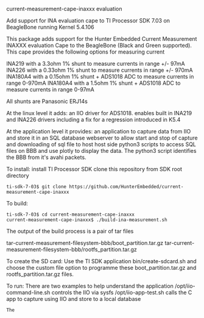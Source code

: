 current-measurement-cape-inaxxx evaluation

Add support for INA evaluation cape to TI Processor SDK 7.03 on BeagleBone running Kernel 5.4.106

This package adds support for the Hunter Embedded Current Measurement INAXXX evaluation Cape to the BeagleBone (Black and Green supported).
This cape provides the following options for measuring current

INA219 with a 3.3ohm 1% shunt to measure currents in range +/- 97mA
INA226 with a 0.33ohm 1% shunt to measure currents in range +/- 970mA
INA180A4 with a 0.15ohm 1% shunt + ADS1018 ADC to measure currents in range 0-970mA
INA180A4 with a 1.5ohm 1% shunt + ADS1018 ADC to measure currents in range 0-97mA

All shunts are Panasonic ERJ14s



At the linux level it adds:
    an IIO driver for ADS1018.
    enables built in INA219 and INA226 drivers including a fix for a regression introduced in K5.4

At the application level it provides:
    an application to capture data from IIO and store it in an SQL database
    webserver to allow start and stop of capture and downloading of sql file to host
    host side python3 scripts to access SQL files on BBB and use plotly to display the data. The python3 script identifies the BBB from it's avahi packets.

To install:
    install TI Processor SDK
    clone this repository from SDK root directory 
    
    ti-sdk-7-03$ git clone https://github.com/HunterEmbedded/current-measurement-cape-inaxxx

To build: 
    
    ti-sdk-7-03$ cd current-measurement-cape-inaxxx 
    current-measurement-cape-inaxxx$ ./build-ina-measurement.sh

The output of the build process is a pair of tar files

tar-current-measurement-filesystem-bbb/boot_partition.tar.gz tar-current-measurement-filesystem-bbb/rootfs_partition.tar.gz

To create the SD card: Use the TI SDK application bin/create-sdcard.sh and choose the custom file option to programme these boot_partition.tar.gz and rootfs_partition.tar.gz files.


To run:
    There are two examples to help understand the application
    /opt/iio-command-line.sh controls the IIO via sysfs
    /opt/iio-app-test.sh calls the C app to capture using IIO and store to a local database 

    
    The 


